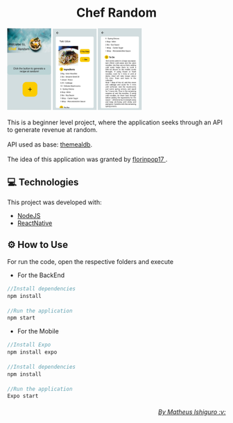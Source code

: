 <h1 align="center">Chef Random</h1>

<div>
  <img src="/assets/App_img_1.jpeg" width='20%' height='30%' /> 
  <img src="/assets/App_img_2.jpeg" width='20%' height='30%' />
  <img src="/assets/App_img_3.jpeg" width='20%' height='30%' />
</div>
<br>
This is a beginner level project, where the application seeks through an API to generate revenue at random.
<br><br>
API used as base: <a href="https://www.themealdb.com/api/json/v1/1/random.php">themealdb</a>.
<br><br>
The idea of this application was granted by <a href="https://github.com/florinpop17/app-ideas">florinpop17 </a>.

## :computer: Technologies 
This project was developed with:

* [NodeJS](https://nodejs.org/en/)
* [ReactNative](https://reactnative.dev/)

## :gear: How to Use
For run the code, open the respective folders and execute

* For the BackEnd

``` JavaScript
//Install dependencies
npm install

//Run the application
npm start
```

* For the Mobile
``` JavaScript
//Install Expo
npm install expo

//Install dependencies
npm install

//Run the application
Expo start
```

<div align= "right">
  <h6>
    <a href="https://www.linkedin.com/in/matheus-akio-santos-ishiguro-756394129/"> By Matheus Ishiguro :v: </a>
  </h6>
</div>
